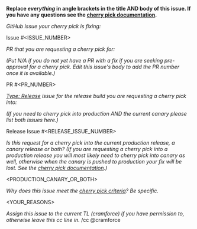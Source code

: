 **Replace *everything* in angle brackets in the title AND body of this issue.  If you have any questions see the [cherry pick documentation](https://github.com/ampproject/amphtml/blob/master/contributing/release-schedule.md#cherry-picks).**

*GitHub issue your cherry pick is fixing:*

Issue #<ISSUE_NUMBER>

*PR that you are requesting a cherry pick for:*

*(Put N/A if you do not yet have a PR with a fix if you are seeking pre-approval for a cherry pick.  Edit this issue's body to add the PR number once it is available.)*

PR #<PR_NUMBER>

*[Type: Release](https://github.com/ampproject/amphtml/labels/Type%3A%20Release) issue for the release build you are requesting a cherry pick into:*

*(If you need to cherry pick into production AND the current canary please list both issues here.)*

Release Issue #<RELEASE_ISSUE_NUMBER>

*Is this request for a cherry pick into the current production release, a canary release or both?*
*(If you are requesting a cherry pick into a production release you will most likely need to cherry pick into canary as well, otherwise when the canary is pushed to production your fix will be lost.  See the [cherry pick documentation](https://github.com/ampproject/amphtml/blob/master/contributing/release-schedule.md#cherry-picks).)*

<PRODUCTION_CANARY_OR_BOTH>

*Why does this issue meet the [cherry pick criteria](https://github.com/ampproject/amphtml/blob/master/contributing/release-schedule.md#cherry-pick-criteria)?  Be specific.*

<YOUR_REASONS>

*Assign this issue to the current TL (cramforce) if you have permission to, otherwise leave this cc line in.*
/cc @cramforce

